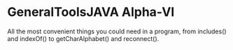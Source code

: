 # GeneralToolsJAVA Alpha-VI

All the most convenient things you could need in a program, from includes() and indexOf() to getCharAlphabet() and reconnect().
